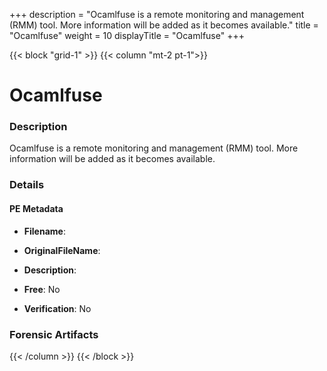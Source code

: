 +++
description = "Ocamlfuse is a remote monitoring and management (RMM) tool. More information will be added as it becomes available."
title = "Ocamlfuse"
weight = 10
displayTitle = "Ocamlfuse"
+++


{{< block "grid-1" >}}
{{< column "mt-2 pt-1">}}

# Ocamlfuse


### Description

Ocamlfuse is a remote monitoring and management (RMM) tool. More information will be added as it becomes available.




### Details


#### PE Metadata
- **Filename**: 
- **OriginalFileName**: 
- **Description**: 


- **Free**: No

- **Verification**: No





### Forensic Artifacts










{{< /column >}}
{{< /block >}}

